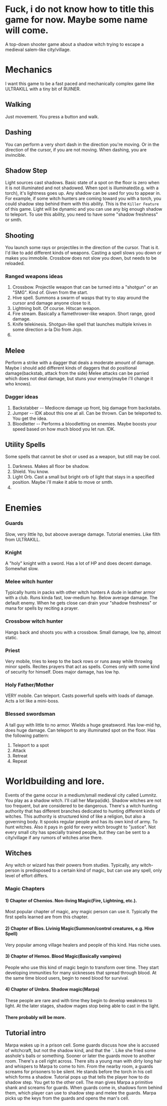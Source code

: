 # Fuck, i do not know how to title this game for now. Maybe some name will come.

A top-down shooter game about a shadow witch trying to escape a medieval salem-like city/village.

# Mechanics
I want this game to be a fast paced and mechanically complex game like ULTRAKILL with a tiny bit of RUINER. 

## Walking
Just movement. You press a button and walk.

## Dashing
You can perform a very short dash in the direction you're moving.
Or in the direction of the cursor, if you are not moving.
When dashing, you are invincible.

## Shadow Step
Light sources cast shadows.
Basic state of a spot on the floor is zero when it is not illuminated and not shadowed.
When spot is illuminated(e.g. with a torch), it's lightness goes up.
Any shadow can be used for you to appear in.
For example, if some witch hunters are coming toward you with a torch, you could shadow step behind them with this ability.
This is the `Killer Feature` of this game. Light will be dynamic and you can use any big enough shadow to teleport.
To use this ability, you need to have some "shadow freshness" or smth.

## Shooting
You launch some rays or projectiles in the direction of the cursor. That is it.
I'd like to add different kinds of weapons. 
Casting a spell slows you down or makes you immobile.
Crossbow does not slow you down, but needs to be reloaded.
### Ranged weapons ideas
1) Crossbow. Projectile weapon that can be turned into a "shotgun" or an "SMG". Kind of. Given from the start.
2) Hive spell. Summons a swarm of wasps that try to stay around the cursor and damage anyone close to it.
3) Lightning bolt. Of course. Hitscan weapon.
4) Fire stream. Basically a flamethrower-like weapon. Short range, good damage.
5) Knife telekinesis. Shotgun-like spell that launches multiple knives in some direction a-la Dio from Jojo.
6) 

## Melee
Perform a strike with a dagger that deals a moderate amount of damage.
Maybe i should add different kinds of daggers that do positional damage(backstab, attack from the side)
Melee attacks can be parried which does not deal damage, but stuns your enemy(maybe i'll change it who knows).
### Dagger ideas
1) Backstabber -- Mediocre damage up front, big damage from backstabs.
2) Jumper -- IDK about this one at all. Can be thrown. Can be teleported to. You get the idea.
3) Bloodletter -- Performs a bloodletting on enemies. Maybe boosts your speed based on how much blood you let run. IDK.

## Utility Spells
Some spells that cannot be shot or used as a weapon, but still may be cool.
1) Darkness. Makes all floor be shadow.
2) Shield. You know.
3) Light Orb. Cast a small but bright orb of light that stays in a specified position. Maybe i'll make it able to move or smth.
4) 

# Enemies

### Guards
Slow, very little hp, but aboove average damage. Tutorial enemies. Like filth from ULTRAKILL.

### Knight
A "holy" knight with a sword.
Has a lot of HP and does decent damage. Somewhat slow.

### Melee witch hunter
Typically hunts in packs with other witch hunters
A dude in leather armor with a club.
Runs kinda fast, low-medium hp. Below average damage.
The default enemy.
When he gets close can drain your "shadow freshness" or mana for spells by reciting a prayer.

### Crossbow witch hunter
Hangs back and shoots you with a crossbow.
Small damage, low hp, almost static.

### Priest
Very mobile, tries to keep to the back rows or runs away while throwing minor spells.
Recites prayers that act as spells. 
Comes only with some kind of security for himself.
Does major damage, has low hp.

### Holy Father/Mother
VERY mobile. Can teleport.
Casts powerfull spells with loads of damage. Acts a lot like a mini-boss.

### Blessed swordsman
A tall guy with little to no armor. Wields a huge greatsword.
Has low-mid hp, does huge damage.
Can teleport to any illuminated spot on the floor.
Has the following pattern:
1) Teleport to a spot 
2) Attack
3) Retreat
4) Repeat

# Worldbuilding and lore.
Events of the game occur in a medium/small medieval city called Lumnitz.
You play as a shadow witch. I'll call her Marpa(idk).
Shadow witches are not too frequent, but are considered to be dangerous.
There's a witch hunting authority that has different branches dedicated to hunting different kinds of witches.
This authority is structured kind of like a religion, but also a governing body.
It spooks regular people and has its own kind of army. To hunt witches.
Also it pays in gold for every witch brought to "justice".
Not every small city has specially trained people, but they can be sent to a city/village if any rumors of witches arise there.

## Witches
Any witch or wizard has their powers from studies. 
Typically, any witch-person is predisposed to a certain kind of magic, but can use any spell, only level of effort differs.
### Magic Chapters
#### 1) Chapter of Chemios. Non-living Magic(Fire, Lightning, etc.). 
Most popular chapter of magic, any magic person can use it. Typically the first spells learned are from this chapter.
#### 2) Chapter of Bios. Livinig Magic(Summon/control creatures, e.g. Hive Spell)
Very popular among village healers and people of this kind.
Has niche uses.
#### 3) Chapter of Hemos. Blood Magic(Basically vampires)
People who use this kind of magic begin to transform over time.
They start developing immunities for many sicknesses that spread through blood.
At the same time blood users, begin to need blood for survival.
#### 4) Chapter of Umbra. Shadow magic(Marpa)
These people are rare and with time they begin to develop weakness to light.
At the later stages, shadow mages stop being able to cast in the light.
#### There probably will be more.

## Tutorial intro
Marpa wakes up in a prison cell. 
Some guards discuss how she is accused of witchcraft, but not the shadow kind, and that the `. Like she fried some asshole's balls or something.
Sooner or later the guards move to another room.
There's a cell right across. There sits a young man with dirty long hair and whispers to Marpa to come to him.
From the nearby room, a guards screams for prisoners to be silent.
He stands before the torch in his cell which forms a shadow.
Tutorial pops up that tells the player how to do shadow step.
You get to the other cell. The man gives Marpa a primitive shank and screams for guards.
When guards come in, shadows form behind them, which player can use to shadow step and melee the guards.
Marpa picks up the keys from the guards and opens the man's cell. 





